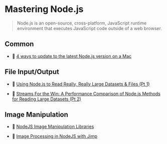 # Mastering Node.js

> Node.js is an open-source, cross-platform, JavaScript runtime environment that executes JavaScript code outside of a web browser.

## Common

- 📖 [4 ways to update to the latest Node.js version on a Mac](https://bytearcher.com/articles/ways-to-get-the-latest-node.js-version-on-a-mac/)

## File Input/Output

- 📖 [Using Node.js to Read Really, Really Large Datasets & Files (Pt 1)](https://itnext.io/using-node-js-to-read-really-really-large-files-pt-1-d2057fe76b33)

- 📖 [Streams For the Win: A Performance Comparison of Node.js Methods for Reading Large Datasets (Pt 2)](https://itnext.io/streams-for-the-win-a-performance-comparison-of-nodejs-methods-for-reading-large-datasets-pt-2-bcfa732fa40e)

## Image Manipulation

- 📖 [NodeJS Image Manipulation Libraries](https://medium.com/on-discord/nodejs-image-manipulation-libraries-43a3f955cc67)

- 📖 [Image Processing in NodeJS with Jimp](https://medium.com/@rossbulat/image-processing-in-nodejs-with-jimp-174f39336153)
